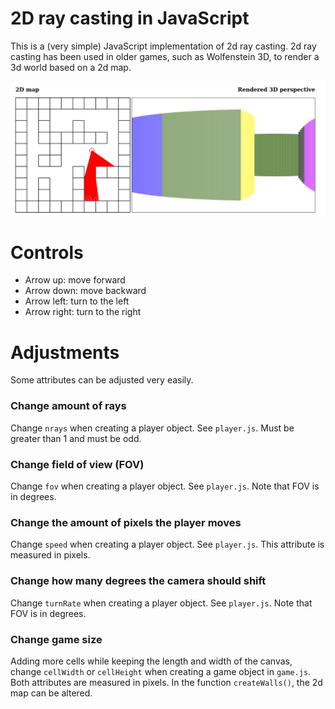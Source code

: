 # 2D ray casting in JavaScript
This is a (very simple) JavaScript implementation of 2d ray casting. 2d ray casting has been used in older games, such as Wolfenstein 3D, to render a 3d world based on a 2d map.

![Picture of implementation](./pictures/screenshot_1.png)

# Controls
- Arrow up: move forward
- Arrow down: move backward
- Arrow left: turn to the left
- Arrow right: turn to the right

# Adjustments
Some attributes can be adjusted very easily. 

### Change amount of rays
Change ```nrays``` when creating a player object. See ```player.js```. Must be greater than 1 and must be odd.

### Change field of view (FOV)
Change ```fov``` when creating a player object. See ```player.js```. Note that FOV is in degrees.

### Change the amount of pixels the player moves
Change ```speed``` when creating a player object. See ```player.js```. This attribute is measured in pixels.

### Change how many degrees the camera should shift
Change ```turnRate``` when creating a player object. See ```player.js```. Note that FOV is in degrees.

### Change game size
Adding more cells while keeping the length and width of the canvas, change ```cellWidth``` or ```cellHeight``` when creating a game object in ```game.js```. Both attributes are measured in pixels. In the function ```createWalls()```, the 2d map can be altered. 
